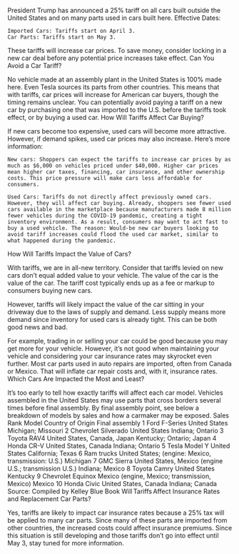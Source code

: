 President Trump has announced a 25% tariff on all cars built outside the United States and on many parts used in cars built here. 
Effective Dates:

    Imported Cars: Tariffs start on April 3. 
    Car Parts: Tariffs start on May 3. 

These tariffs will increase car prices. To save money, consider locking in a new car deal before any potential price increases take effect. 
Can You Avoid a Car Tariff? 

No vehicle made at an assembly plant in the United States is 100% made here. Even Tesla sources its parts from other countries. This means that with tariffs, car prices will increase for American car buyers, though the timing remains unclear. You can potentially avoid paying a tariff on a new car by purchasing one that was imported to the U.S. before the tariffs took effect, or by buying a used car.
How Will Tariffs Affect Car Buying? 

If new cars become too expensive, used cars will become more attractive. However, if demand spikes, used car prices may also increase. Here’s more information: 

    New cars: Shoppers can expect the tariffs to increase car prices by as much as $6,000 on vehicles priced under $40,000. Higher car prices mean higher car taxes, financing, car insurance, and other ownership costs. This price pressure will make cars less affordable for consumers. 

    Used Cars: Tariffs do not directly affect previously owned cars. However, they will affect car buying. Already, shoppers see fewer used cars available in the marketplace because manufacturers made 8 million fewer vehicles during the COVID-19 pandemic, creating a tight inventory environment. As a result, consumers may want to act fast to buy a used vehicle. The reason: Would-be new car buyers looking to avoid tariff increases could flood the used car market, similar to what happened during the pandemic. 

How Will Tariffs Impact the Value of Cars?  

With tariffs, we are in all-new territory. Consider that tariffs levied on new cars don’t equal added value to your vehicle. The value of the car is the value of the car. The tariff cost typically ends up as a fee or markup to consumers buying new cars.  

However, tariffs will likely impact the value of the car sitting in your driveway due to the laws of supply and demand. Less supply means more demand since inventory for used cars is already tight. This can be both good news and bad.  

For example, trading in or selling your car could be good because you may get more for your vehicle. However, it’s not good when maintaining your vehicle and considering your car insurance rates may skyrocket even further. Most car parts used in auto repairs are imported, often from Canada or Mexico. That will inflate car repair costs and, with it, insurance rates. 
Which Cars Are Impacted the Most and Least? 

It’s too early to tell how exactly tariffs will affect each car model. Vehicles assembled in the United States may use parts that cross borders several times before final assembly. By final assembly point, see below a breakdown of models by sales and how a carmaker may be exposed. 
Sales Rank 	Model 	Country of Origin 	Final assembly 
1 	Ford F-Series 	United States 	Michigan; Missouri 
2 	Chevrolet Silverado 	United States 	Indiana; Ontario 
3 	Toyota RAV4 	United States, Canada, Japan 	Kentucky; Ontario; Japan 
4 	Honda CR-V 	United States, Canada 	Indiana; Ontario 
5 	Tesla Model Y 	United States 	California; Texas 
6 	Ram trucks	United States; (engine: Mexico, transmission: U.S.) 	Michigan 
7 	GMC Sierra 	United States, Mexico (engine U.S.; transmission U.S.) 	Indiana; Mexico 
8 	Toyota Camry 	United States 	Kentucky 
9 	Chevrolet Equinox 	Mexico (engine, Mexico; transmission, Mexico) 	Mexico 
10 	Honda Civic 	United States, Canada 	Indiana; Canada 
Source: Compiled by Kelley Blue Book 
Will Tariffs Affect Insurance Rates and Replacement Car Parts? 

Yes, tariffs are likely to impact car insurance rates because a 25% tax will be applied to many car parts. Since many of these parts are imported from other countries, the increased costs could affect insurance premiums. Since this situation is still developing and those tariffs don’t go into effect until May 3, stay tuned for more information.